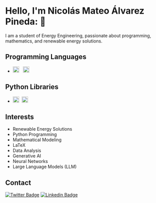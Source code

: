 # Hello, I'm Nicolás Mateo Álvarez Pineda: 👋

I am a student of Energy Engineering, passionate about programming, mathematics, and renewable energy solutions.

## Programming Languages
- <img alt="Python" src="https://img.shields.io/badge/python%20-%2314354C.svg?&style=flat&logo=python&logoColor=white"  height="20"/> &nbsp; <img alt="LaTeX" src="https://img.shields.io/badge/latex%20-%23008080.svg?&style=flat&logo=latex&logoColor=white" height="20" />&nbsp;

## Python Libraries
- <img alt="Jupyter" src="https://img.shields.io/badge/Jupyter%20-%23F37626.svg?&style=flat&logo=Jupyter&logoColor=white" height="20" />&nbsp;
<img alt="NumPy" src="https://img.shields.io/badge/numpy%20-%230095D5.svg?&style=flat&logo=numpy&logoColor=white" height="20"/>&nbsp;

## Interests
- Renewable Energy Solutions
- Python Programming
- Mathematical Modeling
- LaTeX
- Data Analysis
- Generative AI
- Neural Networks
- Large Language Models (LLM)

## Contact
[![Twitter Badge](https://img.shields.io/badge/-Twitter-1DA1F2?style=plastic&logo=Twitter&logoColor=white&link=https://twitter.com/efrainriivera)](https://twitter.com/efrainriivera)
[![Linkedin Badge](https://img.shields.io/badge/-Linkedin-0077B5?style=plastic&logo=Linkedin&logoColor=white&link=https://www.linkedin.com/in/efrain-riivera/)](https://www.linkedin.com/in/efrain-riivera/)

